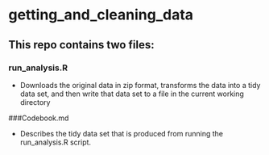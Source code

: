 getting_and_cleaning_data
=========================

## This repo contains two files:
### run_analysis.R
* Downloads the original data in zip format, transforms the data into a tidy data set, and then write that data set to a file in the current working directory

###Codebook.md
* Describes the tidy data set that is produced from running the run_analysis.R script.
